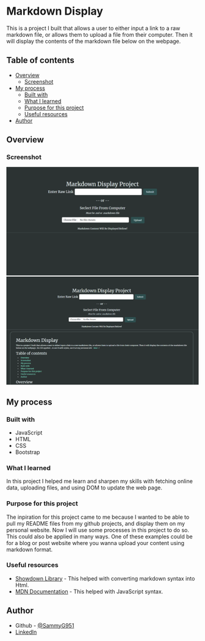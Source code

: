 # Markdown Display  

This is a project I built that allows a user to either input a link to a raw markdown file, or allows them to upload a file from their computer. Then it will display the contents of the markdown file below on the webpage.

## Table of contents

- [Overview](#overview)
  - [Screenshot](#screenshot)
- [My process](#my-process)
  - [Built with](#built-with)
  - [What I learned](#what-i-learned)
  - [Purpose for this project](#purpose-for-this-project)
  - [Useful resources](#useful-resources)
- [Author](#author)

## Overview

### Screenshot

![Screenshot Without Content](/Screenshot-no-content.png)
![Screenshot With Content](/Screenshot-content.png)

## My process

### Built with

- JavaScript
- HTML
- CSS
- Bootstrap

### What I learned

In this project I helped me learn and sharpen my skills with fetching online data, uploading files, and using DOM to update the web page.


### Purpose for this project

The inpiration for this project came to me because I wanted to be able to pull my README files from my github projects, and display them on my personal website. Now I will use some processes in this project to do so. This could also be applied in many ways. One of these examples could be for a blog or post website where you wanna upload your content using markdown format.


### Useful resources

- [Showdown Library](https://github.com/showdownjs/showdown) - This helped with converting markdown syntax into Html.
- [MDN Documentation](https://developer.mozilla.org/en-US/docs/Web/JavaScript) - This helped with JavaScript syntax.

## Author

- Github - [@SammyG951](https://github.com/)
- [LinkedIn](https://www.linkedin.com/in/samuel-gonzalez-iii-b8057b1a3/)
